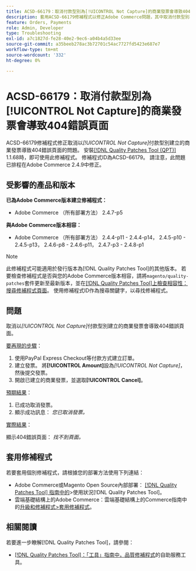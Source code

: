 ```yaml
---
title: ACSD-66179：取消付款型別為[!UICONTROL Not Capture]的商業發票會導致404錯誤頁面
description: 套用ACSD-66179修補程式以修正Adobe Commerce問題，其中取消付款型別為[!UICONTROL Not Capture]的商業發票會導致404錯誤頁面。
feature: Orders, Payments
role: Admin, Developer
type: Troubleshooting
exl-id: a7c1827d-fe28-40e2-9ec6-a04b4a5d33ee
source-git-commit: a35beeb278ac3b72701c54ac7727fd5423e687e7
workflow-type: tm+mt
source-wordcount: '332'
ht-degree: 0%

---
```


# ACSD-66179：取消付款型別為[!UICONTROL Not Capture]的商業發票會導致404錯誤頁面

ACSD-66179修補程式修正取消以&#x200B;*[!UICONTROL Not Capture]*&#x200B;付款型別建立的商業發票導致404錯誤頁面的問題。 安裝[[!DNL Quality Patches Tool (QPT)]](/help/tools/quality-patches-tool/quality-patches-tool-to-self-serve-quality-patches.md) 1.1.68時，即可使用此修補程式。 修補程式ID為ACSD-66179。 請注意，此問題已排程在Adobe Commerce 2.4.9中修正。

## 受影響的產品和版本

**已為Adobe Commerce版本建立修補程式：**

* Adobe Commerce （所有部署方法） 2.4.7-p5

**與Adobe Commerce版本相容：**

* Adobe Commerce （所有部署方法） 2.4.4-p11 - 2.4.4-p14， 2.4.5-p10 - 2.4.5-p13， 2.4.6-p8 - 2.4.6-p11， 2.4.7-p3 - 2.4.8-p1

>[!NOTE]
>
>此修補程式可能適用於發行版本為[!DNL Quality Patches Tool]的其他版本。 若要檢查修補程式是否與您的Adobe Commerce版本相容，請將`magento/quality-patches`套件更新至最新版本，並在[[!DNL Quality Patches Tool]上檢查相容性：搜尋修補程式頁面](https://experienceleague.adobe.com/tools/commerce-quality-patches/index.html?lang=zh-Hant)。 使用修補程式ID作為搜尋關鍵字，以尋找修補程式。

## 問題

取消以&#x200B;*[!UICONTROL Not Capture]*&#x200B;付款型別建立的商業發票會導致404錯誤頁面。

<u>要再現的步驟</u>：

1. 使用PayPal Express Checkout等付款方式建立訂單。
1. 建立發票。 將&#x200B;**[!UICONTROL Amount]**&#x200B;設為&#x200B;*[!UICONTROL Not Capture]*，然後提交發票。
1. 開啟已建立的商業發票，並選取&#x200B;**[!UICONTROL Cancel]**。

<u>預期結果</u>：

1. 已成功取消發票。
1. 顯示成功訊息： *您已取消發票。*

<u>實際結果</u>：

顯示404錯誤頁面： *找不到頁面。*

## 套用修補程式

若要套用個別修補程式，請根據您的部署方法使用下列連結：

* Adobe Commerce或Magento Open Source內部部署： [[!DNL Quality Patches Tool] 指南中的](/help/tools/quality-patches-tool/usage.md)>使用狀況[!DNL Quality Patches Tool]。
* 雲端基礎結構上的Adobe Commerce：雲端基礎結構上的Commerce指南中的[升級和修補程式>套用修補程式](https://experienceleague.adobe.com/docs/commerce-cloud-service/user-guide/develop/upgrade/apply-patches.html?lang=zh-Hant)。

## 相關閱讀

若要進一步瞭解[!DNL Quality Patches Tool]，請參閱：

* [[!DNL Quality Patches Tool]：「工具」指南中，品質修補程式](/help/tools/quality-patches-tool/quality-patches-tool-to-self-serve-quality-patches.md)的自助服務工具。
